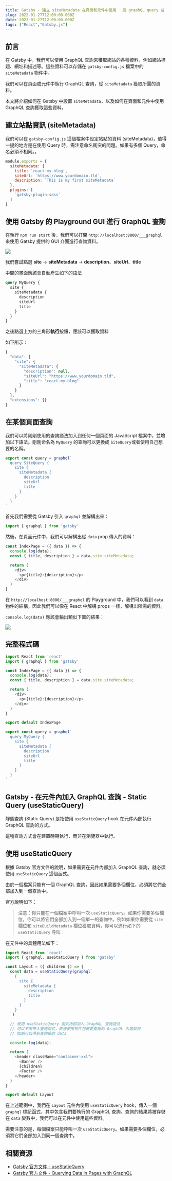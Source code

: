 ```yaml
---
title: Gatsby - 建立 siteMetadata 在頁面和元件中使用 一般 graphQL query 或 useStaticQuery
slug: 2022-01-27T12:00:00.000Z
date: 2022-01-27T12:00:00.000Z
tags: ["React","Gatsby.js"]
---
```


## 前言

在 Gatsby 中，我們可以使用 GraphQL 查詢來獲取網站的各種資料，例如網站標題、網址和描述等。這些資料可以存儲在 `gatsby-config.js` 檔案中的 `siteMetadata` 物件中。

我們可以在頁面或元件中執行 GraphQL 查詢，從 `siteMetadata` 獲取所需的資料。

本文將介紹如何在 Gatsby 中設置 `siteMetadata`，以及如何在頁面和元件中使用 GraphQL 查詢獲取這些資料。

## 建立站點資訊 (siteMetadata)

我們可以在 `gatsby-config.js` 這個檔案中設定站點的資料 (siteMetadata)，值得一提的地方是在使用 Query 時，需注意命名衝突的問題。如果有多個 Query，命名必須不相同。。

```javascript
module.exports = {
  siteMetadata: {
    title: `react-my-blog`,
    siteUrl: `https://www.yourdomain.tld`,
    description: `This is my first siteMetadata`
  },
  plugins: [
    `gatsby-plugin-sass`
  ]
}
```

## 使用 Gatsby 的 Playground GUI 進行 GraphQL 查詢

在執行 `npm run start` 後，我們可以打開 `http://localhost:8000/___graphql` 來使用 Gatsby 提供的 GUI 介面進行查詢資料。

![](https://i.imgur.com/ygJ1l5p.png)

我們嘗試點選 **site** → **siteMetadata** → **description**、**siteUrl**、**title**

中間的畫面應該會自動產生如下的語法

```graphql
query MyQuery {
  site {
    siteMetadata {
      description
      siteUrl
      title
    }
  }
}
```

之後點選上方的三角形**執行**按鈕，應該可以獲取資料

如下所示：

```javascript
{
  "data": {
    "site": {
      "siteMetadata": {
        "description": null,
        "siteUrl": "https://www.yourdomain.tld",
        "title": "react-my-blog"
      }
    }
  },
  "extensions": {}
}
```

## 在某個頁面查詢

我們可以將剛剛使用的查詢語法加入到任何一個頁面的 JavaScript 檔案中，並增加以下語法。剛剛命名為 `MyQuery` 的查詢可以更換成 `SiteQuery`或者使用自己想要的名稱。

```javascript
export const query = graphql`
  query SiteQuery {
    site {
      siteMetadata {
        description
        siteUrl
        title
      }
    }
  }
`
```

首先我們需要從 Gatsby 引入 `graphql` 並解構出來：

```javascript
import { graphql } from 'gatsby'
```

然後，在頁面元件中，我們可以解構出從 `data` prop 傳入的資料：

```javascript
const IndexPage = ({ data }) => {
  console.log(data);
  const { title, description } = data.site.siteMetadata;

  return (
    <div>
      <p>{title}:{description}</p>
    </div>
  )
}
```

在 `http://localhost:8000/___graphql` 的 Playground 中，我們可以看到 `data` 物件的結構，因此我們可以像在 React 中解構 props 一樣，解構出所需的資料。

`console.log(data)` 應該會輸出類似下圖的結果：

![](https://i.imgur.com/bCgdtdk.png)

## 完整程式碼

```javascript
import React from 'react'
import { graphql } from 'gatsby'

const IndexPage = ({ data }) => {
  console.log(data);
  const { title, description } = data.site.siteMetadata;

  return (
    <div>
      <p>{title}:{description}</p>
    </div>
  )
}

export default IndexPage

export const query = graphql`
  query MyQuery {
    site {
      siteMetadata {
        description
        siteUrl
        title
      }
    }
  }
`
```

## Gatsby - 在元件內加入 GraphQL 查詢 - Static Query (useStaticQuery)

靜態查詢 (Static Query) 是指使用 `useStaticQuery` hook 在元件內部執行 GraphQL 查詢的方式。

這種查詢方式會在建置時期執行，而非在瀏覽器中執行。

## 使用 useStaticQuery

根據 Gatsby 官方文件的說明，如果需要在元件內部加入 GraphQL 查詢，就必須使用 `useStaticQuery` 這個函式。

由於一個檔案只能有一個 GraphQL 查詢，因此如果需要多個欄位，必須將它們全部加入到一個查詢中。

官方說明如下：

> 注意：你只能在一個檔案中呼叫一次 `useStaticQuery`。如果你需要多個欄位，你可以將它們全部加入到一個單一的查詢中。例如如果你需要從 `site` 欄位和 `siteBuildMetadata` 欄位獲取資料，你可以進行如下的 `useStaticQuery` 呼叫：

在元件中的具體用法如下：

```javascript
import React from 'react'
import { graphql, useStaticQuery } from 'gatsby'

const Layout = ({ children }) => {
  const data = useStaticQuery(graphql`
    {
      site {
        siteMetadata {
          description
          title
        }
      }
    }
  `)

  // 使用 useStaticQuery 函式內部加入 GraphQL 查詢語法
  // 可以不用帶入查詢函式，直接使用物件包裹要查詢的 GraphQL 內容就好
  // 如期可以得到查詢後的 data

  console.log(data);

  return (
    <header className="container-xxl">
      <Banner />
      {children}
      <Footer />
    </header>
  )
}

export default Layout
```

在上述範例中，我們在 `Layout` 元件內使用 `useStaticQuery` hook，傳入一個 `graphql` 標記函式，其中包含我們要執行的 GraphQL 查詢。查詢的結果將被存儲在 `data` 變數中，我們可以在元件中使用這些資料。

需要注意的是，每個檔案只能呼叫一次 `useStaticQuery`。如果需要多個欄位，必須將它們全部加入到同一個查詢中。

## 相關資源

- [Gatsby 官方文件 - useStaticQuery](https://www.gatsbyjs.com/docs/tutorial/part-4/#task-use-usestaticquery-to-pull-the-site-title-into-the-layout-component)
- [Gatsby 官方文件 - Querying Data in Pages with GraphQL](https://www.gatsbyjs.com/docs/how-to/querying-data/page-query/)